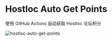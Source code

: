 # Hostloc Auto Get Points
使用 GitHub Actions 自动获取 Hostloc 论坛积分

![hostloc-auto-get-points](https://github.com/Huozhangqi/hostloc-auto-get-points/workflows/Hostloc%20Auto%20Get%20Points/badge.svg)
